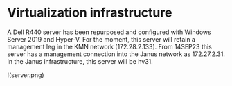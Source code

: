 # Virtualization infrastructure # 

A Dell R440 server has been repurposed and configured with Windows Server 2019 and Hyper-V.
For the moment, this server will retain a management leg in the KMN network (172.28.2.133). From 14SEP23 this server has a management connection into the Janus network as 172.27.2.31.
In the Janus infrastructure, this server will be hv31.

!(server.png)
